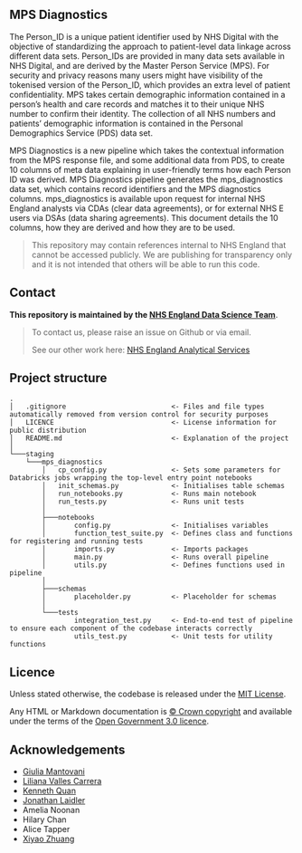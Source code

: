 ## MPS Diagnostics

The Person_ID is a unique patient identifier used by NHS Digital with the objective of standardizing the approach to patient-level data linkage across different data sets.
Person_IDs are provided in many data sets available in NHS Digital, and are derived by the Master Person Service (MPS). For security and privacy reasons many users might have visibility of the tokenised version of the Person_ID, which provides an extra level of patient confidentiality.
MPS takes certain demographic information contained in a person’s health and care records and matches it to their unique NHS number to confirm their identity. The collection of all NHS numbers and patients’ demographic information is contained in the Personal Demographics Service (PDS) data set. 

MPS Diagnostics is a new pipeline which takes the contextual information from the MPS response file, and some additional data from PDS, to create 10 columns of meta data explaining in user-friendly terms how each Person ID was derived. MPS Diagnostics pipeline generates the mps_diagnostics data set, which contains record identifiers and the MPS diagnostics columns.
mps_diagnostics is available upon request for internal NHS England analysts via CDAs (clear data agreements), or for external NHS E users via DSAs (data sharing agreements). This document details the 10 columns, how they are derived and how they are to be used.

> This repository may contain references internal to NHS England that cannot be accessed publicly. We are publishing for transparency only and it is not intended that others will be able to run this code.

## Contact

**This repository is maintained by the [NHS England Data Science Team](mailto:datascience@nhs.net)**.

> To contact us, please raise an issue on Github or via email.
>
> See our other work here: [NHS England Analytical Services](https://github.com/NHSDigital/data-analytics-services)

## Project structure

```
.
│   .gitignore                          <- Files and file types automatically removed from version control for security purposes
│   LICENCE                             <- License information for public distribution
│   README.md                           <- Explanation of the project
│   
└───staging
    └───mps_diagnostics
        │   cp_config.py                <- Sets some parameters for Databricks jobs wrapping the top-level entry point notebooks
        │   init_schemas.py             <- Initialises table schemas
        │   run_notebooks.py            <- Runs main notebook
        │   run_tests.py                <- Runs unit tests
        │   
        ├───notebooks
        │       config.py               <- Initialises variables
        │       function_test_suite.py  <- Defines class and functions for registering and running tests
        │       imports.py              <- Imports packages
        │       main.py                 <- Runs overall pipeline
        │       utils.py                <- Defines functions used in pipeline
        │       
        ├───schemas
        │       placeholder.py          <- Placeholder for schemas
        │       
        └───tests
                integration_test.py     <- End-to-end test of pipeline to ensure each component of the codebase interacts correctly
                utils_test.py           <- Unit tests for utility functions
```

## Licence

Unless stated otherwise, the codebase is released under the [MIT License](./LICENCE).

Any HTML or Markdown documentation is [© Crown copyright](https://www.nationalarchives.gov.uk/information-management/re-using-public-sector-information/uk-government-licensing-framework/crown-copyright/) and available under the terms of the [Open Government 3.0 licence](https://www.nationalarchives.gov.uk/doc/open-government-licence/version/3/).

## Acknowledgements
- [Giulia Mantovani](https://github.com/GiuliaMantovani1)
- [Liliana Valles Carrera](https://github.com/lilianavalles)
- [Kenneth Quan](https://github.com/quan14)
- [Jonathan Laidler](https://github.com/JonathanLaidler)
- Amelia Noonan
- Hilary Chan
- Alice Tapper
- [Xiyao Zhuang](https://github.com/xiyaozhuang)
